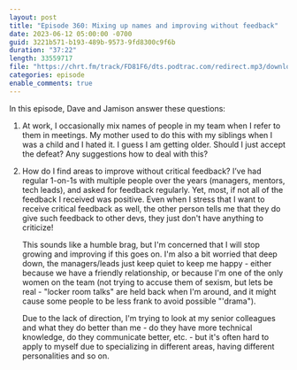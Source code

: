 ```yaml
---
layout: post
title: "Episode 360: Mixing up names and improving without feedback"
date: 2023-06-12 05:00:00 -0700
guid: 3221b571-b193-489b-9573-9fd8300c9f6b
duration: "37:22"
length: 33559717
file: "https://chrt.fm/track/FD81F6/dts.podtrac.com/redirect.mp3/download.softskills.audio/sse-360.mp3"
categories: episode
enable_comments: true
---
```


In this episode, Dave and Jamison answer these questions:

1. At work, I occasionally mix names of people in my team when I refer to them in meetings. My mother used to do this with my siblings when I was a child and I hated it. I guess I am getting older. Should I just accept the defeat? Any suggestions how to deal with this?

2. How do I find areas to improve without critical feedback? I’ve had regular 1-on-1s with multiple people over the years (managers, mentors, tech leads), and asked for feedback regularly. Yet, most, if not all of the feedback I received was positive. Even when I stress that I want to receive critical feedback as well, the other person tells me that they do give such feedback to other devs, they just don't have anything to criticize!
   
   This sounds like a humble brag, but I'm concerned that I will stop growing and improving if this goes on. I'm also a bit worried that deep down, the managers/leads just keep quiet to keep me happy - either because we have a friendly relationship, or because I'm one of the only women on the team (not trying to accuse them of sexism, but lets be real - "locker room talks" are held back when I'm around, and it might cause some people to be less frank to avoid possible "'drama").
   
   Due to the lack of direction, I'm trying to look at my senior colleagues and what they do better than me - do they have more technical knowledge, do they communicate better, etc. - but it's often hard to apply to myself due to specializing in different areas, having different personalities and so on.

